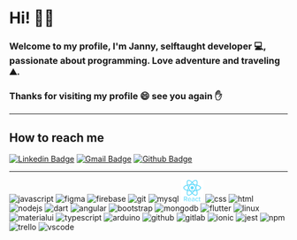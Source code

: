 # Hi! 👋🤓

### Welcome to my profile, I'm Janny, selftaught developer :computer:, passionate about programming. Love adventure and traveling :mountain:. 
### Thanks for visiting my profile :smile: see you again :hand:
---

## How to reach me
[![Linkedin Badge](https://img.shields.io/badge/-JMRakoto-blue?style=flat&logo=Linkedin&logoColor=white&link=https://www.linkedin.com/in/janny-rakotoarimanana-183606182/)](https://www.linkedin.com/in/janny-rakotoarimanana-183606182/)
[![Gmail Badge](https://img.shields.io/badge/-jmRakoto-c14438?style=flat&logo=Gmail&logoColor=white&link=mailto:jannymichelr@gmail.com)](mailto:jannymichelr@gmail.com)
[![Github Badge](https://img.shields.io/badge/-@jmRakoto-24292e?style=flat&logo=Github&logoColor=white&link=https://github.com/LakesideMiners)](https://github.com/jmRakoto)


---
<span>
<img src="https://cdn.jsdelivr.net/gh/devicons/devicon/icons/javascript/javascript-original.svg"  alt="javascript" width="40" height="40"/>
<img src="https://www.vectorlogo.zone/logos/figma/figma-icon.svg" alt="figma" width="40" height="40"/>
<img src="https://www.vectorlogo.zone/logos/firebase/firebase-icon.svg" alt="firebase" width="40" height="40"/>
<img src="https://www.vectorlogo.zone/logos/git-scm/git-scm-icon.svg" alt="git" width="40" height="40"/>
<img src="https://www.vectorlogo.zone/logos/mysql/mysql-icon.svg" alt="mysql" width="40" height="40"/>
<img src="https://raw.githubusercontent.com/devicons/devicon/master/icons/react/react-original-wordmark.svg" alt="react" width="40" height="40"/>
<img src="https://cdn.jsdelivr.net/gh/devicons/devicon/icons/css3/css3-original.svg" alt="css" width="40" height="40"/>
<img src="https://cdn.jsdelivr.net/gh/devicons/devicon/icons/html5/html5-original.svg" alt="html" width="40" height="40"/>
<img src="https://cdn.jsdelivr.net/gh/devicons/devicon/icons/nodejs/nodejs-original.svg" alt="nodejs" width="40" height="40"/>
<img src="https://cdn.jsdelivr.net/gh/devicons/devicon/icons/dart/dart-original.svg" alt="dart" width="40" height="40"/>
<img src="https://angular.io/assets/images/logos/angular/angular.svg" alt="angular" width="50" height="50"/>
<img src="https://cdn.jsdelivr.net/gh/devicons/devicon/icons/bootstrap/bootstrap-plain.svg"  alt="bootstrap" width="40" height="40"/>
<img src="https://cdn.jsdelivr.net/gh/devicons/devicon/icons/mongodb/mongodb-original-wordmark.svg"  alt="mongodb" width="50" height="50"/>
<img src="https://cdn.jsdelivr.net/gh/devicons/devicon/icons/flutter/flutter-original.svg"  alt="flutter" width="40" height="40"/>
<img src="https://cdn.jsdelivr.net/gh/devicons/devicon/icons/linux/linux-original.svg" alt="linux" width="40" height="40"/>
<img src="https://cdn.jsdelivr.net/gh/devicons/devicon/icons/materialui/materialui-original.svg" alt="materialui" width="40" height="40"/>
<img src="https://cdn.jsdelivr.net/gh/devicons/devicon/icons/typescript/typescript-original.svg" alt="typescript" width="40" height="40"/>
<img src="https://cdn.jsdelivr.net/gh/devicons/devicon/icons/arduino/arduino-original-wordmark.svg" alt="arduino" width="50" height="50"/>
<img src="https://cdn.jsdelivr.net/gh/devicons/devicon/icons/github/github-original-wordmark.svg"alt="github" width="40" height="40"/>
<img src="https://cdn.jsdelivr.net/gh/devicons/devicon/icons/gitlab/gitlab-original.svg" alt="gitlab" width="40" height="40"/>
<img src="https://cdn.jsdelivr.net/gh/devicons/devicon/icons/ionic/ionic-original.svg" alt="ionic" width="40" height="40"/>
<img src="https://cdn.jsdelivr.net/gh/devicons/devicon/icons/jest/jest-plain.svg" alt="jest" width="40" height="40"/>
<img src="https://cdn.jsdelivr.net/gh/devicons/devicon/icons/npm/npm-original-wordmark.svg" alt="npm" width="60" height="60"/>
<img src="https://cdn.jsdelivr.net/gh/devicons/devicon/icons/trello/trello-plain-wordmark.svg" alt="trello" width="60" height="60"/>
<img src="https://cdn.jsdelivr.net/gh/devicons/devicon/icons/vscode/vscode-original-wordmark.svg" alt="vscode" width="40" height="40"/>
</span>
